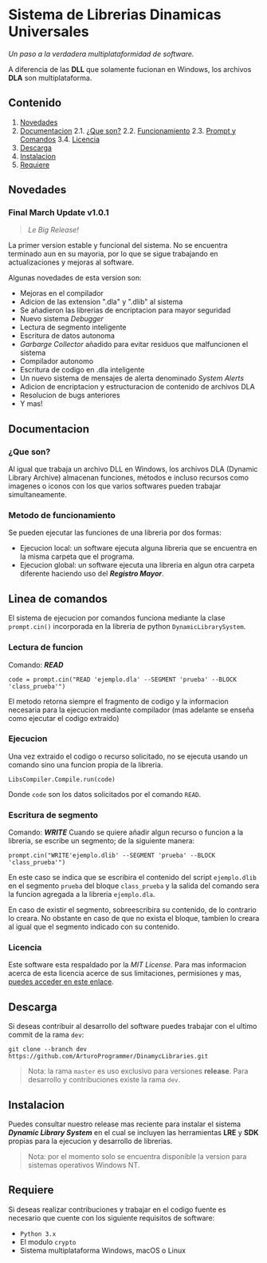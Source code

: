 ﻿# Sistema de Librerias Dinamicas Universales

*Un paso a la verdadera multiplataformidad de software.*

A diferencia de las **DLL** que solamente fucionan en Windows, los archivos **DLA** son multiplataforma.

## Contenido
1. [Novedades](#novedades)
2. [Documentacion](#documentacion)
2.1. [¿Que son?](#¿Que-son?)
2.2. [Funcionamiento](#metodo-de-funcionamiento)
2.3. [Prompt y Comandos](#linea-de-comandos)
3.4. [Licencia](#licencia)
4. [Descarga](#descarga)
5. [Instalacion](#instalacion)
6. [Requiere](#requiere)

## Novedades
### Final March Update v1.0.1

> *Le Big Release!*

La primer version estable y funcional del sistema. No se encuentra terminado aun en su mayoria, por lo que se sigue trabajando en actualizaciones y mejoras al software.

Algunas novedades de esta version son:

 - Mejoras en el compilador
 - Adicion de las extension ".dla" y ".dlib" al sistema
 - Se añadieron las librerias de encriptacion para mayor seguridad
 - Nuevo sistema *Debugger*
 - Lectura de segmento inteligente
 - Escritura de datos autonoma
 - *Garbarge Collector* añadido para evitar residuos que malfuncionen el sistema
 - Compilador autonomo
 - Escritura de codigo en .dla inteligente
 - Un nuevo sistema de mensajes de alerta denominado *System Alerts*
 - Adicion de encriptacion y estructuracion de contenido de archivos DLA
 - Resolucion de bugs anteriores
 - Y mas!

## Documentacion
### ¿Que son?
Al igual que trabaja un archivo DLL en Windows, los archivos DLA (Dynamic Library Archive) almacenan funciones, métodos e incluso recursos como imagenes o iconos con los que varios softwares pueden trabajar simultaneamente.

### Metodo de funcionamiento
Se pueden ejecutar las funciones de una libreria por dos formas:
 - Ejecucion local: un software ejecuta alguna libreria que se encuentra en la misma carpeta que el programa.
 - Ejecucion global: un software ejecuta una libreria en algun otra carpeta diferente haciendo uso del ***Registro Mayor***.

## Linea de comandos
El sistema de ejecucion por comandos funciona mediante la clase `prompt.cin()` incorporada en la libreria de python `DynamicLibrarySystem`.

### Lectura de funcion
Comando: ***READ***

    code = prompt.cin("READ 'ejemplo.dla' --SEGMENT 'prueba' --BLOCK 'class_prueba'")

El metodo retorna siempre el fragmento de codigo y la informacion necesaria para la ejecucion mediante compilador (mas adelante se enseña como ejecutar el codigo extraido)

### Ejecucion
Una vez extraido el codigo o recurso solicitado, no se ejecuta usando un comando sino una funcion propia de la libreria.

    LibsCompiler.Compile.run(code)
Donde `code` son los datos solicitados por el comando `READ`.

### Escritura de segmento
Comando: ***WRITE*** 
Cuando se quiere añadir algun recurso o funcion a la libreria, se escribe un segmento; de la siguiente manera:

    prompt.cin("WRITE'ejemplo.dlib' --SEGMENT 'prueba' --BLOCK 'class_prueba'")

En este caso se indica que se escribira el contenido del script `ejemplo.dlib` en el segmento `prueba` del bloque `class_prueba` y la salida del comando sera la funcion agregada a la libreria `ejemplo.dla`.

En caso de existir el segmento, sobreescribira su contenido, de lo contrario lo creara. No obstante en caso de que no exista el bloque, tambien lo creara al igual que el segmento indicado con su contenido.

### Licencia
Este software esta respaldado por la *MIT License*. Para mas informacion acerca de esta licencia acerce de sus limitaciones, permisiones y mas, [puedes acceder en este enlace](https://choosealicense.com/licenses/mit/#).

## Descarga
Si deseas contribuir al desarrollo del software puedes trabajar con el ultimo commit de la rama `dev`:

    git clone --branch dev https://github.com/ArturoProgrammer/DinamycLibraries.git

> Nota: la rama `master` es uso exclusivo para versiones **release**. Para desarrollo y contribuciones existe la rama `dev`.

## Instalacion
Puedes consultar nuestro release mas reciente para instalar el sistema ***Dynamic Library System*** en el cual se incluyen las herramientas  **LRE** y **SDK** propias para la ejecucion y desarrollo de librerias.

> Nota: por el momento solo se encuentra disponible la version para sistemas operativos Windows NT.

## Requiere
Si deseas realizar contribuciones y trabajar en el codigo fuente es necesario que cuente con los siguiente requisitos de software:

 - `Python 3.x`
 - El modulo `crypto`
 - Sistema multiplataforma Windows, macOS o Linux
